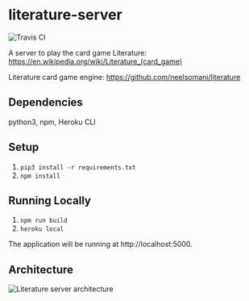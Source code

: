 # literature-server
![Travis CI](https://travis-ci.org/neelsomani/literature-server.svg?branch=master)

A server to play the card game Literature: https://en.wikipedia.org/wiki/Literature_(card_game)

Literature card game engine: https://github.com/neelsomani/literature

## Dependencies

python3, npm, Heroku CLI

## Setup

1. `pip3 install -r requirements.txt`
2. `npm install`

## Running Locally

1. `npm run build`
2. `heroku local`

The application will be running at http://localhost:5000.

## Architecture
![Literature server architecture](https://i.imgur.com/mCSgZ1I.jpg)
